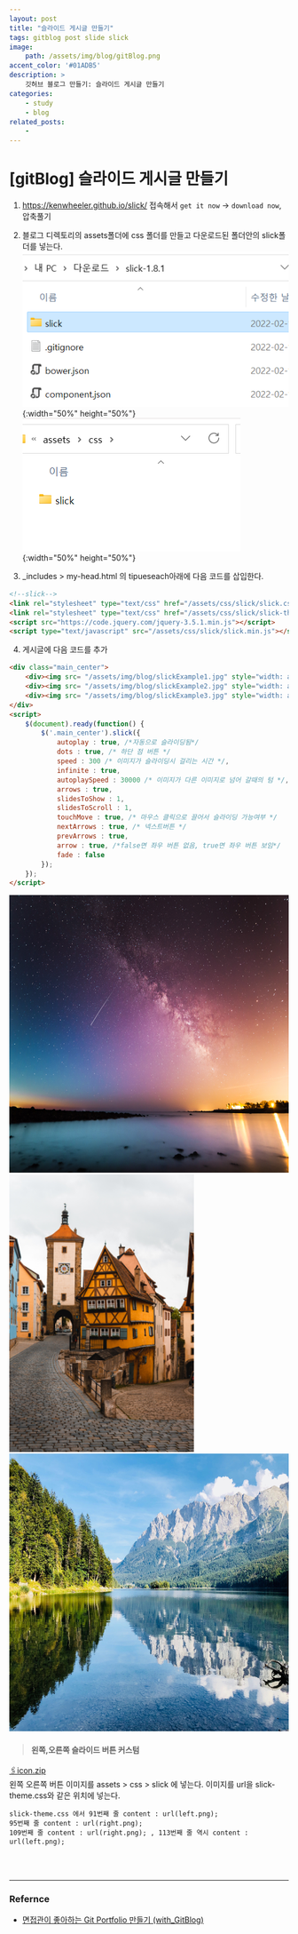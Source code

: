 ```yaml
---
layout: post
title: "슬라이드 게시글 만들기"
tags: gitblog post slide slick
image: 
    path: /assets/img/blog/gitBlog.png
accent_color: '#01ADB5'
description: >
    깃허브 블로그 만들기: 슬라이드 게시글 만들기
categories:
    - study
    - blog
related_posts:    
    -    
---
```

# [gitBlog] 슬라이드 게시글 만들기

1. <https://kenwheeler.github.io/slick/> 접속해서 `get it now` -> `download now`, 압축풀기   
2. 블로그 디렉토리의 assets폴더에 css 폴더를 만들고 다운로드된 폴더안의 slick폴더를 넣는다.   
![다운로드된 폴더](/assets/img/blog/slick1.png){:width="50%" height="50%"}   
![블로그 폴더](/assets/img/blog/slick2.png){:width="50%" height="50%"}   

3. _includes > my-head.html 의 tipueseach아래에 다음 코드를 삽입한다.

```markdown
<!--slick-->
<link rel="stylesheet" type="text/css" href="/assets/css/slick/slick.css"/>
<link rel="stylesheet" type="text/css" href="/assets/css/slick/slick-theme.css"/>
<script src="https://code.jquery.com/jquery-3.5.1.min.js"></script>
<script type="text/javascript" src="/assets/css/slick/slick.min.js"></script>
```

4. 게시글에 다음 코드를 추가

```html
<div class="main_center">
    <div><img src= "/assets/img/blog/slickExample1.jpg" style="width: auto; height: 500px;"></div>
    <div><img src= "/assets/img/blog/slickExample2.jpg" style="width: auto; height: 500px;"></div>
    <div><img src= "/assets/img/blog/slickExample3.jpg" style="width: auto; height: 500px;"></div>
</div>
<script>
    $(document).ready(function() {
        $('.main_center').slick({
            autoplay : true, /*자동으로 슬라이딩됨*/
            dots : true, /* 하단 점 버튼 */
            speed : 300 /* 이미지가 슬라이딩시 걸리는 시간 */,
            infinite : true,
            autoplaySpeed : 30000 /* 이미지가 다른 이미지로 넘어 갈때의 텀 */,
            arrows : true,
            slidesToShow : 1,
            slidesToScroll : 1,
            touchMove : true, /* 마우스 클릭으로 끌어서 슬라이딩 가능여부 */
            nextArrows : true, /* 넥스트버튼 */
            prevArrows : true,
            arrow : true, /*false면 좌우 버튼 없음, true면 좌우 버튼 보임*/
            fade : false
        });
    });
</script>
```

<div class="main_center">
    <div><img src= "/assets/img/blog/slickExample1.jpg" style="width: auto; height: 500px;"></div>
    <div><img src= "/assets/img/blog/slickExample2.jpg" style="width: auto; height: 500px;"></div>
    <div><img src= "/assets/img/blog/slickExample3.jpg" style="width: auto; height: 500px;"></div>
</div>
<script>
    $(document).ready(function() {
        $('.main_center').slick({
            autoplay : true, 
            dots : true, 
            speed : 300, 
            infinite : true,
            autoplaySpeed : 30000,
            arrows : true,
            slidesToShow : 1,
            slidesToScroll : 1,
            touchMove : true, 
            nextArrows : true, 
            prevArrows : true,
            arrow : true, 
            fade : false
        });
    });
</script>

> #### 왼쪽,오른쪽 슬라이드 버튼 커스텀
 <a href="/assets/css/slick/icon.zip" download>🖇️icon.zip</a>    
 왼쪽 오른쪽 버튼 이미지를 assets > css > slick 에 넣는다.
 이미지를 url을 slick-theme.css와 같은 위치에 넣는다.
 ```
 slick-theme.css 에서 91번째 줄 content : url(left.png);
 95번째 줄 content : url(right.png);
 109번째 줄 content : url(right.png); , 113번째 줄 역시 content : url(left.png);
 ```


<br>
<br>

- - -

### Refernce 
- [면접관이 좋아하는 Git Portfolio 만들기 (with_GitBlog)](https://projectlion.io/courses/technology/gitblog)